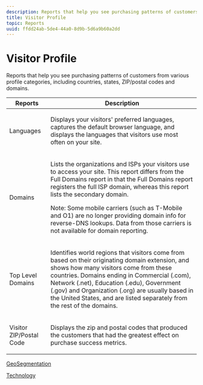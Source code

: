 ```yaml
---
description: Reports that help you see purchasing patterns of customers from various profile categories, including countries, states, ZIP/postal codes and domains.
title: Visitor Profile
topic: Reports
uuid: ffdd24ab-5de4-44a0-8d9b-5d6a9b60a2dd
---
```


# Visitor Profile

Reports that help you see purchasing patterns of customers from various profile categories, including countries, states, ZIP/postal codes and domains.

<table id="table_B09EA999973A4646BF66DF5D7BEA0820"> 
 <thead> 
  <tr> 
   <th colname="col1" class="entry"> Reports </th> 
   <th colname="col2" class="entry"> Description </th> 
  </tr> 
 </thead>
 <tbody> 
  <tr> 
   <td colname="col1"> Languages </td> 
   <td colname="col2"> <p> Displays your visitors' preferred languages, captures the default browser language, and displays the languages that visitors use most often on your site. </p> </td> 
  </tr> 
  <tr> 
   <td colname="col1"> Domains </td> 
   <td colname="col2"> <p> Lists the organizations and ISPs your visitors use to access your site. This report differs from the <span class="wintitle"> Full Domains</span> report in that the <span class="wintitle"> Full Domains</span> report registers the full ISP domain, whereas this report lists the secondary domain. </p> <p> <p>Note:  Some mobile carriers (such as T-Mobile and O1) are no longer providing domain info for reverse-DNS lookups. Data from those carriers is not available for domain reporting. </p> </p> </td> 
  </tr> 
  <tr> 
   <td colname="col1"> Top Level Domains </td> 
   <td colname="col2"> <p> Identifies world regions that visitors come from based on their originating domain extension, and shows how many visitors come from these countries. Domains ending in Commercial (.com), Network (.net), Education (.edu), Government (.gov) and Organization (.org) are usually based in the United States, and are listed separately from the rest of the domains. </p> </td> 
  </tr> 
  <tr> 
   <td colname="col1"> Visitor ZIP/Postal Code </td> 
   <td colname="col2"> <p> Displays the zip and postal codes that produced the customers that had the greatest effect on purchase success metrics. </p> </td> 
  </tr> 
 </tbody> 
</table>

[GeoSegmentation](/help/components/c-variables/dimensionslist/reports-geosegmentation.md)

[Technology](/help/components/c-variables/dimensionslist/reports-technology.md) 
